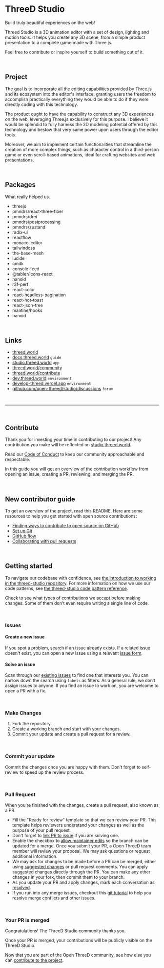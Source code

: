 # ThreeD Studio
Build truly beautiful experiences on the web!

Threed Studio is a 3D animation editor with a set of design, lighting and motion tools. It helps you create any 3D scene, from a simple product presentation to a complete game made with Three.js.

Feel free to contribute or inspire yourself to build something out of it.

<br />

## Project
The goal is to incorporate all the editing capabilities provided by Three.js and its ecosystem into the editor's interface, granting users the freedom to accomplish practically everything they would be able to do if they were directly coding with this technology.

The product ought to have the capability to construct any 3D experiences on the web, leveraging Three.js exclusively for this purpose. I believe it would be splendid to fully harness the 3D modeling potential offered by this technology and bestow that very same power upon users through the editor tools.

Moreover, we aim to implement certain functionalities that streamline the creation of more complex things, such as character control in a third-person game or even scroll-based animations, ideal for crafting websites and web presentations.

<br />

## Packages
What really helped us.

- threejs
- pmndrs/react-three-fiber
- pmndrs/drei
- pmndrs/postprocessing
- pmndrs/zustand
- radix-ui
- reactflow
- monaco-editor
- tailwindcss
- the-base-mesh
- lucide
- cmdk
- console-feed
- @tabler/icons-react
- nanoid
- r3f-perf
- react-color
- react-headless-pagination
- react-hot-toast
- react-json-tree
- mantine/hooks
- nanoid


<br />

## Links

- [threed.world](http://threed.world)
- [docs.threed.world](http://docs.threed.world) `guide`
- [studio.threed.world](http://studio.threed.world) `app`
- [threed.world/community](http://threed.world/community)
- [threed.world/contribute](http://threed.world/contribute)
- [dev.threed.world](http://dev.threed.world) `environment`
- [develop-threed.vercel.app](https://studio-threed-world-git-develop-lifercode.vercel.app) `environment`
- [github.com/open-threed/studio/discussions](https://github.com/open-threed/studio/discussions) `forum`

<br />

---

<br />

## Contribute

Thank you for investing your time in contributing to our project! Any contribution you make will be reflected on [studio.threed.world](https://studio.threed.world).

Read our [Code of Conduct](https://threed.world/contribute/code-of-conduct) to keep our community approachable and respectable.

In this guide you will get an overview of the contribution workflow from opening an issue, creating a PR, reviewing, and merging the PR.

<br />

## New contributor guide

To get an overview of the project, read this README. Here are some resources to help you get started with open source contributions:

- [Finding ways to contribute to open source on GitHub](https://docs.github.com/en/get-started/exploring-projects-on-github/finding-ways-to-contribute-to-open-source-on-github)
- [Set up Git](https://docs.github.com/en/get-started/quickstart/set-up-git)
- [GitHub flow](https://docs.github.com/en/get-started/quickstart/github-flow)
- [Collaborating with pull requests](https://docs.github.com/en/github/collaborating-with-pull-requests)

<br />

## Getting started

To navigate our codebase with confidence, see [the introduction to working in the threed-studio repository](http://docs.threed.world/docs/contribute/working-in-studio-repository). For more information on how we use our code patterns, see [the threed-studio code pattern reference](http://docs.threed.world/docs/contribute/code-pattern-reference).

Check to see what [types of contributions](http://docs.threed.world/docs/contribute/types-of-contributions) we accept before making changes. Some of them don't even require writing a single line of code.

<br />

### Issues

#### Create a new issue

If you spot a problem, search if an issue already exists. If a related issue doesn't exist, you can open a new issue using a relevant [issue form](https://github.com/open-threed/studio/issues/new).

#### Solve an issue

Scan through our [existing issues](https://github.com/open-threed/studio/issues) to find one that interests you. You can narrow down the search using `labels` as filters. As a general rule, we don’t assign issues to anyone. If you find an issue to work on, you are welcome to open a PR with a fix.

<br />

### Make Changes

1. Fork the repository.
2. Create a working branch and start with your changes.
3. Commit your update and create a pull request for a review.

<br />

### Commit your update

Commit the changes once you are happy with them. Don't forget to self-review to speed up the review process.

<br />

### Pull Request

When you're finished with the changes, create a pull request, also known as a PR.
- Fill the "Ready for review" template so that we can review your PR. This template helps reviewers understand your changes as well as the purpose of your pull request.
- Don't forget to [link PR to issue](https://docs.github.com/en/issues/tracking-your-work-with-issues/linking-a-pull-request-to-an-issue) if you are solving one.
- Enable the checkbox to [allow maintainer edits](https://docs.github.com/en/github/collaborating-with-issues-and-pull-requests/allowing-changes-to-a-pull-request-branch-created-from-a-fork) so the branch can be updated for a merge.
Once you submit your PR, a Open ThreeD team member will review your proposal. We may ask questions or request additional information.
- We may ask for changes to be made before a PR can be merged, either using [suggested changes](https://docs.github.com/en/github/collaborating-with-issues-and-pull-requests/incorporating-feedback-in-your-pull-request) or pull request comments. You can apply suggested changes directly through the PR. You can make any other changes in your fork, then commit them to your branch.
- As you update your PR and apply changes, mark each conversation as [resolved](https://docs.github.com/en/github/collaborating-with-issues-and-pull-requests/commenting-on-a-pull-request#resolving-conversations).
- If you run into any merge issues, checkout this [git tutorial](https://github.com/skills/resolve-merge-conflicts) to help you resolve merge conflicts and other issues.

<br />

### Your PR is merged

Congratulations! The ThreeD Studio community thanks you.

Once your PR is merged, your contributions will be publicly visible on the ThreeD Studio.

Now that you are part of the Open ThreeD community, see how else you can [contribute to the project](http://docs.threed.world/docs/contribute/types-of-contributions).